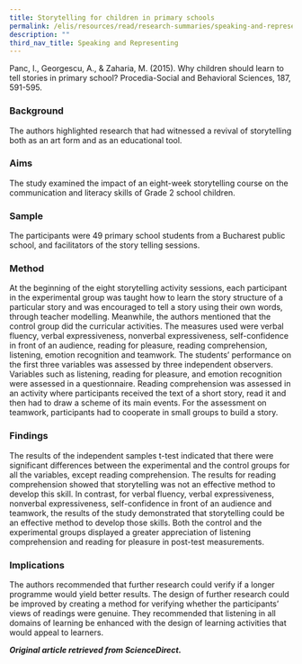 ```yaml
---
title: Storytelling for children in primary schools
permalink: /elis/resources/read/research-summaries/speaking-and-representing/storytelling-in-primary-schools/
description: ""
third_nav_title: Speaking and Representing
---
```

Panc, I., Georgescu, A., & Zaharia, M. (2015). Why children should learn to tell stories in primary school? Procedia-Social and Behavioral Sciences, 187, 591-595.

### Background

The authors highlighted research that had witnessed a revival of storytelling both as an art form and as an educational tool.

### Aims

The study examined the impact of an eight-week storytelling course on the communication and literacy skills of Grade 2 school children.

### Sample

The participants were 49 primary school students from a Bucharest public school, and facilitators of the story telling sessions.

### Method

At the beginning of the eight storytelling activity sessions, each participant in the experimental group was taught how to learn the story structure of a particular story and was encouraged to tell a story using their own words, through teacher modelling. Meanwhile, the authors mentioned that the control group did the curricular activities. The measures used were verbal fluency, verbal expressiveness, nonverbal expressiveness, self-confidence in front of an audience, reading for pleasure, reading comprehension, listening, emotion recognition and teamwork. The students’ performance on the first three variables was assessed by three independent observers. Variables such as listening, reading for pleasure, and emotion recognition were assessed in a questionnaire. Reading comprehension was assessed in an activity where participants received the text of a short story, read it and then had to draw a scheme of its main events. For the assessment on teamwork, participants had to cooperate in small groups to build a story.

### Findings

The results of the independent samples t-test indicated that there were significant differences between the experimental and the control groups for all the variables, except reading comprehension. The results for reading comprehension showed that storytelling was not an effective method to develop this skill. In contrast, for verbal fluency, verbal expressiveness, nonverbal expressiveness, self-confidence in front of an audience and teamwork, the results of the study demonstrated that storytelling could be an effective method to develop those skills. Both the control and the experimental groups displayed a greater appreciation of listening comprehension and reading for pleasure in post-test measurements.

### Implications

The authors recommended that further research could verify if a longer programme would yield better results. The design of further research could be improved by creating a method for verifying whether the participants’ views of readings were genuine. They recommended that listening in all domains of learning be enhanced with the design of learning activities that would appeal to learners.

_**Original article retrieved from ScienceDirect.**_  

